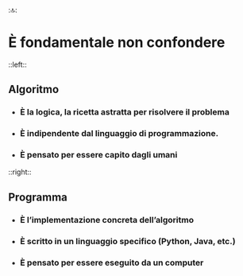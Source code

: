 ::top::
# È fondamentale non confondere

::left::
## <Alert strong>Algoritmo</Alert>

<VSpace space="4"/>

- ### È la logica, la ricetta astratta per risolvere il problema

<VSpace space="4"/>

- ### È indipendente dal linguaggio di programmazione.

<VSpace space="4"/>

- ### È pensato per essere capito dagli umani

::right::
## <Alert strong>Programma</Alert>

<VSpace space="4"/>

- ### È l’implementazione concreta dell’algoritmo

<VSpace space="4"/>

- ### È scritto in un linguaggio specifico (Python, Java, etc.)

<VSpace space="4"/>

- ### È pensato per essere eseguito da un computer
